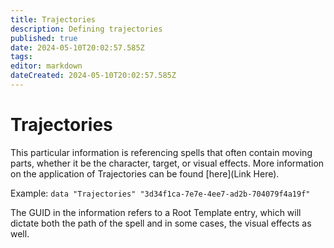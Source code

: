 ```yaml
---
title: Trajectories
description: Defining trajectories
published: true
date: 2024-05-10T20:02:57.585Z
tags: 
editor: markdown
dateCreated: 2024-05-10T20:02:57.585Z
---
```


# Trajectories
This particular information is referencing spells that often contain moving parts, whether it be the character, target, or visual effects. More information on the application of Trajectories can be found [here](Link Here).

Example: `data "Trajectories" "3d34f1ca-7e7e-4ee7-ad2b-704079f4a19f"`

The GUID in the information refers to a Root Template entry, which will dictate both the path of the spell and in some cases, the visual effects as well.